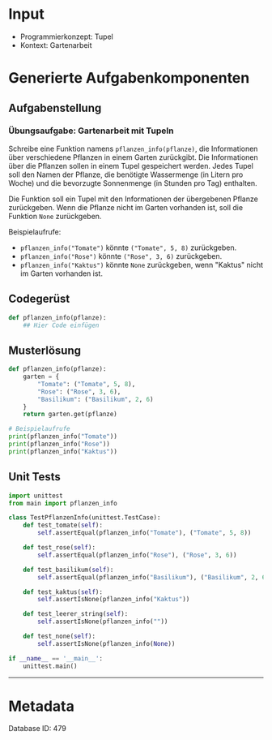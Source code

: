 # Input
- Programmierkonzept: Tupel
- Kontext: Gartenarbeit

# Generierte Aufgabenkomponenten
## Aufgabenstellung
### Übungsaufgabe: Gartenarbeit mit Tupeln

Schreibe eine Funktion namens `pflanzen_info(pflanze)`, die Informationen über verschiedene Pflanzen in einem Garten zurückgibt. Die Informationen über die Pflanzen sollen in einem Tupel gespeichert werden. Jedes Tupel soll den Namen der Pflanze, die benötigte Wassermenge (in Litern pro Woche) und die bevorzugte Sonnenmenge (in Stunden pro Tag) enthalten.

Die Funktion soll ein Tupel mit den Informationen der übergebenen Pflanze zurückgeben. Wenn die Pflanze nicht im Garten vorhanden ist, soll die Funktion `None` zurückgeben.

Beispielaufrufe:
- `pflanzen_info("Tomate")` könnte `("Tomate", 5, 8)` zurückgeben.
- `pflanzen_info("Rose")` könnte `("Rose", 3, 6)` zurückgeben.
- `pflanzen_info("Kaktus")` könnte `None` zurückgeben, wenn "Kaktus" nicht im Garten vorhanden ist.

## Codegerüst
```python
def pflanzen_info(pflanze):
    ## Hier Code einfügen
```

## Musterlösung
```python
def pflanzen_info(pflanze):
    garten = {
        "Tomate": ("Tomate", 5, 8),
        "Rose": ("Rose", 3, 6),
        "Basilikum": ("Basilikum", 2, 6)
    }
    return garten.get(pflanze)

# Beispielaufrufe
print(pflanzen_info("Tomate"))
print(pflanzen_info("Rose"))
print(pflanzen_info("Kaktus"))
```

## Unit Tests
```python
import unittest
from main import pflanzen_info

class TestPflanzenInfo(unittest.TestCase):
    def test_tomate(self):
        self.assertEqual(pflanzen_info("Tomate"), ("Tomate", 5, 8))

    def test_rose(self):
        self.assertEqual(pflanzen_info("Rose"), ("Rose", 3, 6))

    def test_basilikum(self):
        self.assertEqual(pflanzen_info("Basilikum"), ("Basilikum", 2, 6))

    def test_kaktus(self):
        self.assertIsNone(pflanzen_info("Kaktus"))

    def test_leerer_string(self):
        self.assertIsNone(pflanzen_info(""))

    def test_none(self):
        self.assertIsNone(pflanzen_info(None))

if __name__ == '__main__':
    unittest.main()
```
___
# Metadata
Database ID: 479
